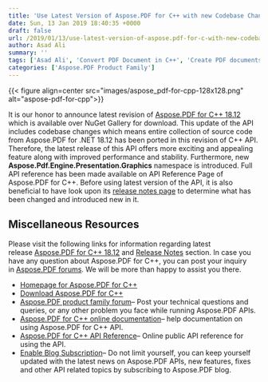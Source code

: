 ```yaml
---
title: 'Use Latest Version of Aspose.PDF for C++ with new Codebase Changes'
date: Sun, 13 Jan 2019 18:40:35 +0000
draft: false
url: /2019/01/13/use-latest-version-of-aspose.pdf-for-c-with-new-codebase-changes/
author: Asad Ali
summary: ''
tags: ['Asad Ali', 'Convert PDF Document in C++', 'Create PDF documents in C++', 'Edit PDF Document in C++', 'PDF library for C++']
categories: ['Aspose.PDF Product Family']
---
```




{{< figure align=center src="images/aspose_pdf-for-cpp-128x128.png" alt="aspose-pdf-for-cpp">}}


It is our honor to announce latest revision of [Aspose.PDF for C++ 18.12][1] which is available over NuGet Gallery for download. This update of the API includes codebase changes which means entire collection of source code from Aspose.PDF for .NET 18.12 has been ported in this revision of C++ API. Therefore, the latest release of this API offers more exciting and appealing feature along with improved performance and stability. Furthermore, new **Aspose.Pdf.Engine.Presentation.Graphics** namespace is introduced. Full API reference has been made available on API Reference Page of Aspose.PDF for C++. Before using latest version of the API, it is also beneficial to have look upon its [release notes page][2] to determine what has been changed and introduced new in it.

## Miscellaneous Resources

Please visit the following links for information regarding latest release [Aspose.PDF for C++ 18.12][3] and [Release Notes][4] section. In case you have any question about Aspose.PDF for C++, you can post your inquiry in [Aspose.PDF forums][5]. We will be more than happy to assist you there.

*   [Homepage for Aspose.PDF for C++][6]
*   [Download Aspose.PDF for C++][7]
*   [Aspose.PDF product family forum][8]– Post your technical questions and queries, or any other problem you face while running Aspose.PDF APIs.
*   [Aspose.PDF for C++ online documentation][9]– help documentation on using Aspose.PDF for C++ API.
*   [Aspose.PDF for C++ API Reference][10]– Online public API reference for using the API.
*   [Enable Blog Subscription][11]– Do not limit yourself, you can keep yourself updated with the latest news on Aspose.PDF APIs, new features, fixes and other API related topics by subscribing to Aspose.PDF blog.




[1]: https://www.nuget.org/packages/Aspose.PDF.CPP/18.12.0
[2]: https://docs.aspose.com/display/pdfcpp/Aspose.PDF+for+CPP+18.12+Release+Notes
[3]: https://www.nuget.org/packages/Aspose.PDF.Cpp/18.12.0
[4]: https://docs.aspose.com/display/pdfcpp/Aspose.PDF+for+CPP+18.11+Release+Notes
[5]: https://forum.aspose.com/c/pdf
[6]: https://products.aspose.com/pdf/cpp
[7]: https://www.nuget.org/packages/Aspose.PDF.Cpp/18.12.0
[8]: https://forum.aspose.com/c/pdf
[9]: https://docs.aspose.com/display/pdfcpp/Home
[10]: https://apireference.aspose.com/cpp/pdf
[11]: https://blog.aspose.com/category/aspose-products/aspose-pdf-product-family/




